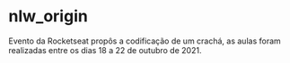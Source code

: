 # nlw_origin
Evento da Rocketseat propôs a codificação de um crachá, as aulas foram realizadas entre os dias 18 a 22 de outubro de 2021.
